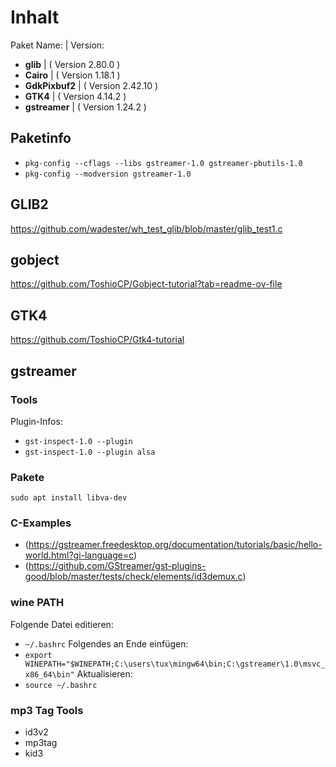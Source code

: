 # Inhalt
Paket Name: | Version:
- **glib** | ( Version 2.80.0 )  
- **Cairo** | ( Version 1.18.1 )
- **GdkPixbuf2** | ( Version 2.42.10 )
- **GTK4** | ( Version 4.14.2 )
- **gstreamer** | ( Version 1.24.2 )

## Paketinfo
- `pkg-config --cflags --libs gstreamer-1.0 gstreamer-pbutils-1.0`
- `pkg-config --modversion gstreamer-1.0` 

## GLIB2 
https://github.com/wadester/wh_test_glib/blob/master/glib_test1.c

## gobject
https://github.com/ToshioCP/Gobject-tutorial?tab=readme-ov-file

## GTK4
https://github.com/ToshioCP/Gtk4-tutorial

## gstreamer
### Tools
Plugin-Infos:
- `gst-inspect-1.0 --plugin`
- `gst-inspect-1.0 --plugin alsa`

### Pakete
`sudo apt install libva-dev`

### C-Examples
- (https://gstreamer.freedesktop.org/documentation/tutorials/basic/hello-world.html?gi-language=c)
- (https://github.com/GStreamer/gst-plugins-good/blob/master/tests/check/elements/id3demux.c)

### wine PATH
Folgende Datei editieren:
- `~/.bashrc`
Folgendes an Ende einfügen:
- `export WINEPATH="$WINEPATH;C:\users\tux\mingw64\bin;C:\gstreamer\1.0\msvc_x86_64\bin"`
Aktualisieren:
- `source ~/.bashrc`

### mp3 Tag Tools
- id3v2
- mp3tag
- kid3





